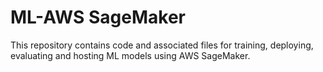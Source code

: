 # ML-AWS SageMaker


This repository contains code and associated files for training, deploying, evaluating and hosting ML models using AWS SageMaker. 
